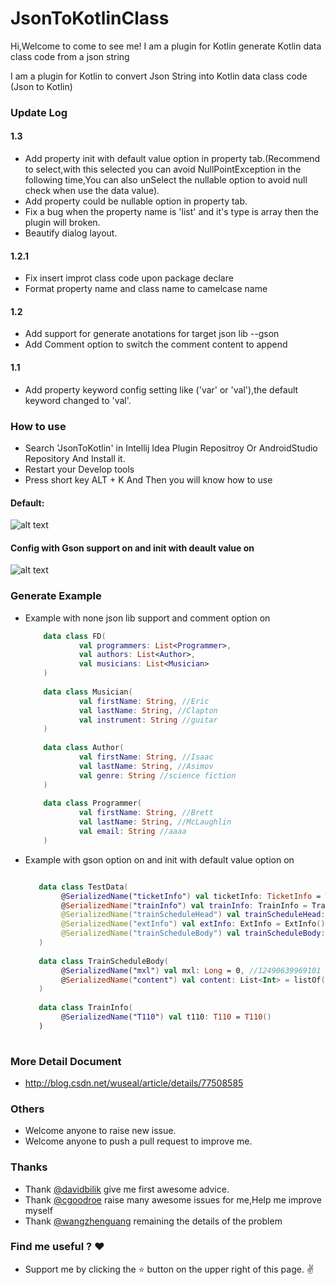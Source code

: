 # JsonToKotlinClass

Hi,Welcome to come to see me!
I am a plugin for Kotlin generate Kotlin data class code from a json string

I am a plugin for Kotlin to convert Json String into Kotlin data class code (Json to Kotlin)

### Update Log
#### 1.3
 * Add property init with default value option in property tab.(Recommend to select,with this selected you can avoid NullPointException in the following time,You can also unSelect the nullable option to avoid null check when use the data value).
 * Add property could be nullable option in property tab.
 * Fix a bug when the property name is 'list' and it's type is array then the plugin will broken.
 * Beautify dialog layout.

#### 1.2.1
* Fix insert improt class code upon package declare
* Format property name and class name to camelcase name

#### 1.2
* Add support for generate anotations for target json lib --gson
* Add Comment option to switch the comment content to append

#### 1.1
* Add property keyword config setting like ('var' or 'val'),the default keyword changed to 'val'.

### How to use
* Search 'JsonToKotlin' in Intellij Idea Plugin Repositroy Or AndroidStudio Repository And Install it.
* Restart your Develop tools 
* Press short key ALT + K And Then you will know how to use

#### Default:
![alt text](https://plugins.jetbrains.com/files/9960/screenshot_17340.png)

#### Config with Gson support on and init with deault value on

![alt text](https://plugins.jetbrains.com/files/9960/screenshot_17359.png)

### Generate Example
* Example with none json lib support and comment option on

    ```kotlin
        data class FD(
                val programmers: List<Programmer>,
                val authors: List<Author>,
                val musicians: List<Musician>
        )
        
        data class Musician(
                val firstName: String, //Eric
                val lastName: String, //Clapton
                val instrument: String //guitar
        )
        
        data class Author(
                val firstName: String, //Isaac
                val lastName: String, //Asimov
                val genre: String //science fiction
        )
        
        data class Programmer(
                val firstName: String, //Brett
                val lastName: String, //McLaughlin
                val email: String //aaaa
        )

    ```
* Example with gson option on and init with default value option on

    ```kotlin
    
       data class TestData(
       		@SerializedName("ticketInfo") val ticketInfo: TicketInfo = TicketInfo(),
       		@SerializedName("trainInfo") val trainInfo: TrainInfo = TrainInfo(),
       		@SerializedName("trainScheduleHead") val trainScheduleHead: List<String> = listOf(),
       		@SerializedName("extInfo") val extInfo: ExtInfo = ExtInfo(),
       		@SerializedName("trainScheduleBody") val trainScheduleBody: List<TrainScheduleBody> = listOf()
       )
       
       data class TrainScheduleBody(
       		@SerializedName("mxl") val mxl: Long = 0, //12490639969101
       		@SerializedName("content") val content: List<Int> = listOf()
       )
       
       data class TrainInfo(
       		@SerializedName("T110") val t110: T110 = T110()
       )
     
  
    ```

### More Detail Document
* http://blog.csdn.net/wuseal/article/details/77508585

### Others
* Welcome anyone to raise new issue.
* Welcome anyone to push a pull request to improve me.

### Thanks
* Thank [@davidbilik](https://github.com/davidbilik) give me first awesome advice.
* Thank [@cgoodroe](https://github.com/cgoodroe) raise many awesome issues for me,Help me improve myself
* Thank [@wangzhenguang](https://github.com/wangzhenguang) remaining the details of the problem

### Find me useful ? :heart:
* Support me by clicking the :star: button on the upper right of this page. :v:
